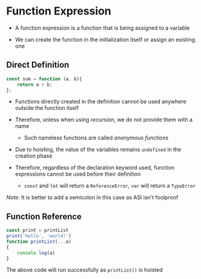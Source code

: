 # Function Expression

- A function expression is a function that is being assigned to a variable

- We can create the function in the initialization itself or assign an existing
one

## Direct Definition

```js
const sum = function (a, b){
    return a + b;
};
```

- Functions directly created in the definition cannot be used anywhere outside
the function itself

- Therefore, unless when using *recursion*, we do not provide them with a name

  - Such nameless functions are called *anonymous functions*

- Due to hoisting, the value of the variables remains `undefined` in the creation
phase

- Therefore, regardless of the declaration keyword used, function expressions
cannot be used before their definition

  - `const` and `let` will return a `ReferenceError`, `var` will return a
  `TypeError`

*Note*: It is better to add a semicolon in this case as ASI isn't foolproof

## Function Reference

```js
const print = printList
print('hello', 'world!')
function printList(...a)
{
    console.log(a)
}
```

The above code will run successfully as `printList()` is hoisted
